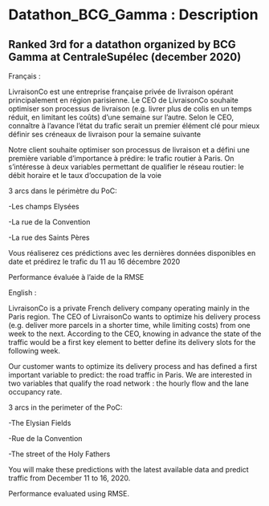 # Datathon_BCG_Gamma : Description
## Ranked 3rd for a datathon organized by BCG Gamma at CentraleSupélec (december 2020)

Français : 

LivraisonCo est une entreprise française privée de livraison opérant principalement en région parisienne. 
Le CEO de LivraisonCo souhaite optimiser son processus de livraison (e.g. livrer plus de colis en un temps réduit, en limitant les coûts) d’une semaine sur l’autre. 
Selon le CEO, connaître à l’avance l’état du trafic serait un premier élément clé pour mieux définir ses créneaux de livraison pour la semaine suivante


Notre client souhaite optimiser son processus de livraison et a défini une première variable d’importance à prédire: le trafic routier à Paris. On s’intéresse à deux variables permettant de qualifier le réseau routier: le débit horaire et le taux d’occupation de la voie


3 arcs dans le périmètre du PoC:

-Les champs Elysées

-La rue de la Convention

-La rue des Saints Pères

Vous réaliserez ces prédictions avec les dernières données disponibles en date et prédirez le trafic du 11 au 16 décembre 2020

Performance évaluée à l’aide de la RMSE


English : 

LivraisonCo is a private French delivery company operating mainly in the Paris region. 
The CEO of LivraisonCo wants to optimize his delivery process (e.g. deliver more parcels in a shorter time, while limiting costs) from one week to the next. 
According to the CEO, knowing in advance the state of the traffic would be a first key element to better define its delivery slots for the following week.


Our customer wants to optimize its delivery process and has defined a first important variable to predict: the road traffic in Paris. We are interested in two variables that qualify the road network : the hourly flow and the lane occupancy rate.

3 arcs in the perimeter of the PoC:

-The Elysian Fields

-Rue de la Convention

-The street of the Holy Fathers

You will make these predictions with the latest available data and predict traffic from December 11 to 16, 2020.

Performance evaluated using RMSE.
